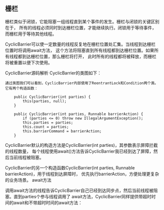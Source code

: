 ## 栅栏
栅栏类似于闭锁，它能阻塞一组线程直到某个事件的发生。栅栏与闭锁的关键区别在于，
所有的线程必须同时到达栅栏位置，才能继续执行。闭锁用于等待事件，而栅栏用于等待其他线程。

CyclicBarrier可以使一定数量的线程反复地在栅栏位置处汇集。当线程到达栅栏位置时将调用await方法，
这个方法将阻塞直到所有线程都到达栅栏位置。如果所有线程都到达栅栏位置，那么栅栏将打开，
此时所有的线程都将被释放，而栅栏将被重置以便下次使用。

CyclicBarrier源码解析
CyclicBarrier的类图如下：

```
通过类图我们可以看到，CyclicBarrier内部使用了ReentrantLock和Condition两个类。它有两个构造函数：

    public CyclicBarrier(int parties) {
        this(parties, null);
    }

    public CyclicBarrier(int parties, Runnable barrierAction) {
        if (parties <= 0) throw new IllegalArgumentException();
        this.parties = parties;
        this.count = parties;
        this.barrierCommand = barrierAction;
    }
```
CyclicBarrier默认的构造方法是CyclicBarrier(int parties)，其参数表示屏障拦截的线程数量，
每个线程使用await()方法告诉CyclicBarrier我已经到达了屏障，然后当前线程被阻塞。

CyclicBarrier的另一个构造函数CyclicBarrier(int parties, Runnable barrierAction)，用于线程到达屏障时，
优先执行barrierAction，方便处理更复杂的业务场景。
await方法

调用await方法的线程告诉CyclicBarrier自己已经到达同步点，然后当前线程被阻塞。直到parties个参与线程调用了
await方法，CyclicBarrier同样提供带超时时间的await和不带超时时间的await方法：
